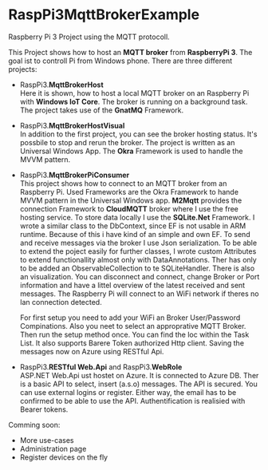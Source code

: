 # RaspPi3MqttBrokerExample

Raspberry Pi 3 Project using the MQTT protocoll.

This Project shows how to host an <b>MQTT broker</b> from <b>RaspberryPi 3</b>. The goal ist to controll Pi from Windows phone.
There are three different projects:

- RaspPi3.<b>MqttBrokerHost</b><br>
Here it is shown, how to host a local MQTT broker on an Raspberry Pi with <b>Windows IoT Core</b>. The broker is running on a background task. The project takes use of the <b>GnatMQ</b> Framework.

- RaspPi3.<b>MqttBrokerHostVisual</b><br>
In addition to the first project, you can see the broker hosting status. It's possbile to stop and rerun the broker. The project is written as an Universal Windows App. The <b>Okra</b> Framework is used to handle the MVVM pattern.

- RaspPi3.<b>MqttBrokerPiConsumer</b><br>
This project shows how to connect to an MQTT broker from an Raspberry Pi. Used Frameworks are the Okra Framework to hande MVVM pattern in the Universal Windows app. <b>M2Mqtt</b> provides the connection Framework to <b>CloudMQTT</b> broker where I use the free hosting service. To store data locally I use the <b>SQLite.Net</b> Framework.
I wrote a similar class to the DbContext, since EF is not usable in ARM runtime. Because of this i have kind of an simple and own EF. 
To send and receive messages via the broker I use Json serialization.
To be able to extend the poject easily for further classes, I wrote custom Attributes to extend functionallity almost only with DataAnnotations. Ther has only to be added an ObservableCollection to te SQLiteHandler.
There is also an visualization. You can disconnect and connect, change Broker or Port information and have a littel overview of the latest received and sent messages.
The Raspberry Pi will connect to an WiFi network if theres no lan connection detected.

  For first setup you need to add your WiFi an Broker User/Password Compinations. Also you neet to select an approprative MQTT Broker. Then run the setup method once. You can find the loc within the Task List.
  It also supports Barere Token authorized Http client. Saving the messages now on Azure using RESTful Api.

- RaspPi3.<b>RESTful Web.Api</b> and RaspPi3.<b>WebRole</b><br>
ASP.NET Web.Api ust hostet on Azure. It is connected to Azure DB. Ther is a basic API to select, insert (a.s.o) messages. The API is secured. You can use external logins or register. Either way, the email has to be confirmed to be able to use the API.
Authentification is realisied with Bearer tokens.

Comming soon:
- More use-cases
- Administration page
- Register devices on the fly
